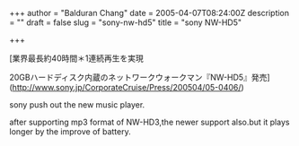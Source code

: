 +++
author = "Balduran Chang"
date = 2005-04-07T08:24:00Z
description = ""
draft = false
slug = "sony-nw-hd5"
title = "sony NW-HD5"

+++


[業界最長約40時間＊1連続再生を実現  
  
20GBハードディスク内蔵のネットワークウォークマン『NW-HD5』発売](http://www.sony.jp/CorporateCruise/Press/200504/05-0406/)  
  
sony push out the new music player.

after supporting mp3 format of NW-HD3,the newer support also.but it plays longer by the improve of battery.

